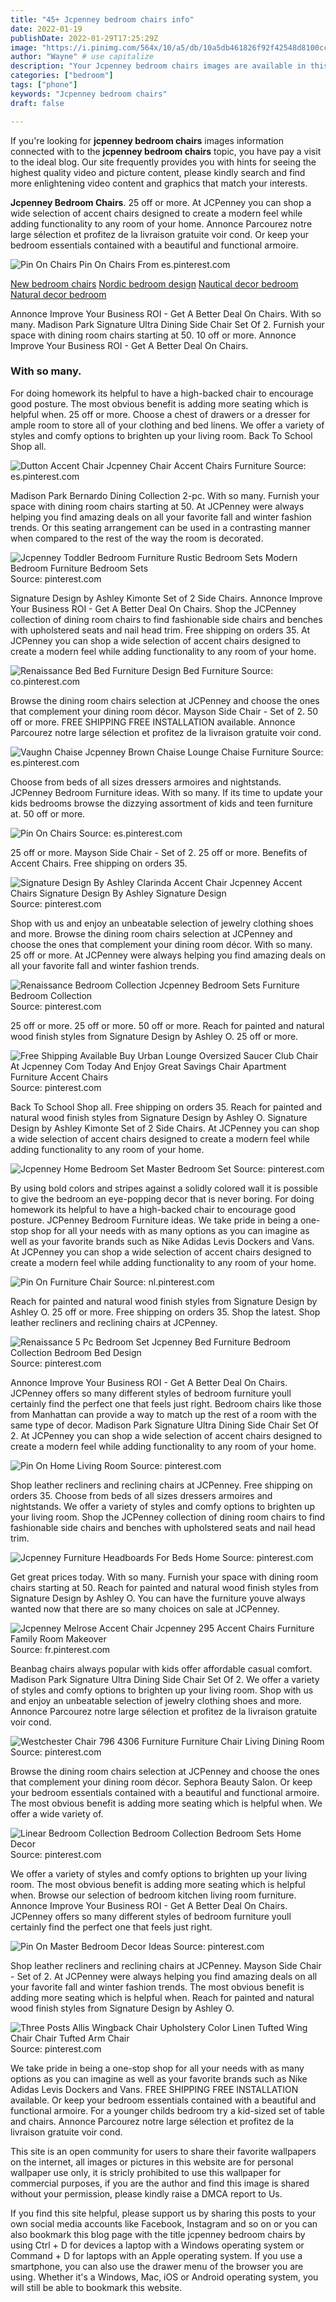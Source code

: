 ```yaml
---
title: "45+ Jcpenney bedroom chairs info"
date: 2022-01-19
publishDate: 2022-01-29T17:25:29Z
image: "https://i.pinimg.com/564x/10/a5/db/10a5db461826f92f42548d8100ccfb7e.jpg"
author: "Wayne" # use capitalize
description: "Your Jcpenney bedroom chairs images are available in this site. Jcpenney bedroom chairs are a topic that is being searched for and liked by netizens now. You can Download the Jcpenney bedroom chairs files here. Get all free photos and vectors."
categories: ["bedroom"]
tags: ["phone"]
keywords: "Jcpenney bedroom chairs"
draft: false

---
```


If you're looking for **jcpenney bedroom chairs** images information connected with to the **jcpenney bedroom chairs** topic, you have pay a visit to the ideal  blog.  Our site frequently  provides you with  hints  for seeing  the highest  quality video and picture  content, please kindly search and find more enlightening video content and graphics  that match your interests.

**Jcpenney Bedroom Chairs**. 25 off or more. At JCPenney you can shop a wide selection of accent chairs designed to create a modern feel while adding functionality to any room of your home. Annonce Parcourez notre large sélection et profitez de la livraison gratuite voir cond. Or keep your bedroom essentials contained with a beautiful and functional armoire.

![Pin On Chairs](https://i.pinimg.com/originals/5a/57/09/5a570981571e69ef577a48a7cb9a2bb8.jpg "Pin On Chairs")
Pin On Chairs From es.pinterest.com

[New bedroom chairs](/new-bedroom-chairs/)
[Nordic bedroom design](/nordic-bedroom-design/)
[Nautical decor bedroom](/nautical-decor-bedroom/)
[Natural decor bedroom](/natural-decor-bedroom/)

Annonce Improve Your Business ROI - Get A Better Deal On Chairs. With so many. Madison Park Signature Ultra Dining Side Chair Set Of 2. Furnish your space with dining room chairs starting at 50. 10 off or more. Annonce Improve Your Business ROI - Get A Better Deal On Chairs.

### With so many.

For doing homework its helpful to have a high-backed chair to encourage good posture. The most obvious benefit is adding more seating which is helpful when. 25 off or more. Choose a chest of drawers or a dresser for ample room to store all of your clothing and bed linens. We offer a variety of styles and comfy options to brighten up your living room. Back To School Shop all.


![Dutton Accent Chair Jcpenney Chair Accent Chairs Furniture](https://i.pinimg.com/originals/76/ca/54/76ca545f27790752f3c60aec1e174fa2.jpg "Dutton Accent Chair Jcpenney Chair Accent Chairs Furniture")
Source: es.pinterest.com

Madison Park Bernardo Dining Collection 2-pc. With so many. Furnish your space with dining room chairs starting at 50. At JCPenney were always helping you find amazing deals on all your favorite fall and winter fashion trends. Or this seating arrangement can be used in a contrasting manner when compared to the rest of the way the room is decorated.

![Jcpenney Toddler Bedroom Furniture Rustic Bedroom Sets Modern Bedroom Furniture Bedroom Sets](https://i.pinimg.com/originals/a3/10/5e/a3105e5564d5e163a59adbf28b2958f7.jpg "Jcpenney Toddler Bedroom Furniture Rustic Bedroom Sets Modern Bedroom Furniture Bedroom Sets")
Source: pinterest.com

Signature Design by Ashley Kimonte Set of 2 Side Chairs. Annonce Improve Your Business ROI - Get A Better Deal On Chairs. Shop the JCPenney collection of dining room chairs to find fashionable side chairs and benches with upholstered seats and nail head trim. Free shipping on orders 35. At JCPenney you can shop a wide selection of accent chairs designed to create a modern feel while adding functionality to any room of your home.

![Renaissance Bed Bed Furniture Design Bed Furniture](https://i.pinimg.com/originals/32/32/08/32320839802d0ff88db8f4909f535338.jpg "Renaissance Bed Bed Furniture Design Bed Furniture")
Source: co.pinterest.com

Browse the dining room chairs selection at JCPenney and choose the ones that complement your dining room décor. Mayson Side Chair - Set of 2. 50 off or more. FREE SHIPPING FREE INSTALLATION available. Annonce Parcourez notre large sélection et profitez de la livraison gratuite voir cond.

![Vaughn Chaise Jcpenney Brown Chaise Lounge Chaise Furniture](https://i.pinimg.com/originals/a8/a3/0e/a8a30e36e3becc7c5f742badf8106e67.jpg "Vaughn Chaise Jcpenney Brown Chaise Lounge Chaise Furniture")
Source: es.pinterest.com

Choose from beds of all sizes dressers armoires and nightstands. JCPenney Bedroom Furniture ideas. With so many. If its time to update your kids bedrooms browse the dizzying assortment of kids and teen furniture at. 50 off or more.

![Pin On Chairs](https://i.pinimg.com/originals/5a/57/09/5a570981571e69ef577a48a7cb9a2bb8.jpg "Pin On Chairs")
Source: es.pinterest.com

25 off or more. Mayson Side Chair - Set of 2. 25 off or more. Benefits of Accent Chairs. Free shipping on orders 35.

![Signature Design By Ashley Clarinda Accent Chair Jcpenney Accent Chairs Signature Design By Ashley Signature Design](https://i.pinimg.com/474x/0e/97/92/0e9792a43e8bc2c3e5fbe89a4f109b95.jpg "Signature Design By Ashley Clarinda Accent Chair Jcpenney Accent Chairs Signature Design By Ashley Signature Design")
Source: pinterest.com

Shop with us and enjoy an unbeatable selection of jewelry clothing shoes and more. Browse the dining room chairs selection at JCPenney and choose the ones that complement your dining room décor. With so many. 25 off or more. At JCPenney were always helping you find amazing deals on all your favorite fall and winter fashion trends.

![Renaissance Bedroom Collection Jcpenney Bedroom Sets Furniture Bedroom Collection](https://i.pinimg.com/736x/52/3b/ba/523bbaf0007e77e3e2e25bdda4b7e5fc--renaissance.jpg "Renaissance Bedroom Collection Jcpenney Bedroom Sets Furniture Bedroom Collection")
Source: pinterest.com

25 off or more. 25 off or more. 50 off or more. Reach for painted and natural wood finish styles from Signature Design by Ashley O. 25 off or more.

![Free Shipping Available Buy Urban Lounge Oversized Saucer Club Chair At Jcpenney Com Today And Enjoy Great Savings Chair Apartment Furniture Accent Chairs](https://i.pinimg.com/originals/5c/8d/ab/5c8dab227cd44061f5252d612dfc70a2.jpg "Free Shipping Available Buy Urban Lounge Oversized Saucer Club Chair At Jcpenney Com Today And Enjoy Great Savings Chair Apartment Furniture Accent Chairs")
Source: pinterest.com

Back To School Shop all. Free shipping on orders 35. Reach for painted and natural wood finish styles from Signature Design by Ashley O. Signature Design by Ashley Kimonte Set of 2 Side Chairs. At JCPenney you can shop a wide selection of accent chairs designed to create a modern feel while adding functionality to any room of your home.

![Jcpenney Home Bedroom Set Master Bedroom Set](https://i.pinimg.com/originals/0f/53/02/0f5302f71ddad5500265bb1767860e75.jpg "Jcpenney Home Bedroom Set Master Bedroom Set")
Source: pinterest.com

By using bold colors and stripes against a solidly colored wall it is possible to give the bedroom an eye-popping decor that is never boring. For doing homework its helpful to have a high-backed chair to encourage good posture. JCPenney Bedroom Furniture ideas. We take pride in being a one-stop shop for all your needs with as many options as you can imagine as well as your favorite brands such as Nike Adidas Levis Dockers and Vans. At JCPenney you can shop a wide selection of accent chairs designed to create a modern feel while adding functionality to any room of your home.

![Pin On Furniture Chair](https://i.pinimg.com/originals/1d/3a/6e/1d3a6ee691dec307719e4500f525a0bc.png "Pin On Furniture Chair")
Source: nl.pinterest.com

Reach for painted and natural wood finish styles from Signature Design by Ashley O. 25 off or more. Free shipping on orders 35. Shop the latest. Shop leather recliners and reclining chairs at JCPenney.

![Renaissance 5 Pc Bedroom Set Jcpenney Bed Furniture Bedroom Collection Bedroom Bed Design](https://i.pinimg.com/600x315/6f/94/99/6f949984d9ee2b38b48cf29b3863a7b0.jpg "Renaissance 5 Pc Bedroom Set Jcpenney Bed Furniture Bedroom Collection Bedroom Bed Design")
Source: pinterest.com

Annonce Improve Your Business ROI - Get A Better Deal On Chairs. JCPenney offers so many different styles of bedroom furniture youll certainly find the perfect one that feels just right. Bedroom chairs like those from Manhattan can provide a way to match up the rest of a room with the same type of decor. Madison Park Signature Ultra Dining Side Chair Set Of 2. At JCPenney you can shop a wide selection of accent chairs designed to create a modern feel while adding functionality to any room of your home.

![Pin On Home Living Room](https://i.pinimg.com/originals/80/76/b0/8076b0bc5cb7ad1aa409d14b9ebe889a.jpg "Pin On Home Living Room")
Source: pinterest.com

Shop leather recliners and reclining chairs at JCPenney. Free shipping on orders 35. Choose from beds of all sizes dressers armoires and nightstands. We offer a variety of styles and comfy options to brighten up your living room. Shop the JCPenney collection of dining room chairs to find fashionable side chairs and benches with upholstered seats and nail head trim.

![Jcpenney Furniture Headboards For Beds Home](https://i.pinimg.com/originals/5f/4c/8e/5f4c8e282f911200b86ff0b93a453ad5.jpg "Jcpenney Furniture Headboards For Beds Home")
Source: pinterest.com

Get great prices today. With so many. Furnish your space with dining room chairs starting at 50. Reach for painted and natural wood finish styles from Signature Design by Ashley O. You can have the furniture youve always wanted now that there are so many choices on sale at JCPenney.

![Jcpenney Melrose Accent Chair Jcpenney 295 Accent Chairs Furniture Family Room Makeover](https://i.pinimg.com/originals/4d/d4/1a/4dd41afa029a02c09525e13fb4b1288f.jpg "Jcpenney Melrose Accent Chair Jcpenney 295 Accent Chairs Furniture Family Room Makeover")
Source: fr.pinterest.com

Beanbag chairs always popular with kids offer affordable casual comfort. Madison Park Signature Ultra Dining Side Chair Set Of 2. We offer a variety of styles and comfy options to brighten up your living room. Shop with us and enjoy an unbeatable selection of jewelry clothing shoes and more. Annonce Parcourez notre large sélection et profitez de la livraison gratuite voir cond.

![Westchester Chair 796 4306 Furniture Furniture Chair Living Dining Room](https://i.pinimg.com/originals/8e/ff/84/8eff84ea86c451ca03b7a064f39d3559.jpg "Westchester Chair 796 4306 Furniture Furniture Chair Living Dining Room")
Source: pinterest.com

Browse the dining room chairs selection at JCPenney and choose the ones that complement your dining room décor. Sephora Beauty Salon. Or keep your bedroom essentials contained with a beautiful and functional armoire. The most obvious benefit is adding more seating which is helpful when. We offer a wide variety of.

![Linear Bedroom Collection Bedroom Collection Bedroom Sets Home Decor](https://i.pinimg.com/originals/1a/eb/17/1aeb1788326b2a2bd1c26618d927d0a0.jpg "Linear Bedroom Collection Bedroom Collection Bedroom Sets Home Decor")
Source: pinterest.com

We offer a variety of styles and comfy options to brighten up your living room. The most obvious benefit is adding more seating which is helpful when. Browse our selection of bedroom kitchen living room furniture. Annonce Improve Your Business ROI - Get A Better Deal On Chairs. JCPenney offers so many different styles of bedroom furniture youll certainly find the perfect one that feels just right.

![Pin On Master Bedroom Decor Ideas](https://i.pinimg.com/originals/92/71/9a/92719a439a2548ae6eccab214dfba4fa.jpg "Pin On Master Bedroom Decor Ideas")
Source: pinterest.com

Shop leather recliners and reclining chairs at JCPenney. Mayson Side Chair - Set of 2. At JCPenney were always helping you find amazing deals on all your favorite fall and winter fashion trends. The most obvious benefit is adding more seating which is helpful when. Reach for painted and natural wood finish styles from Signature Design by Ashley O.

![Three Posts Allis Wingback Chair Upholstery Color Linen Tufted Wing Chair Chair Tufted Arm Chair](https://i.pinimg.com/564x/10/a5/db/10a5db461826f92f42548d8100ccfb7e.jpg "Three Posts Allis Wingback Chair Upholstery Color Linen Tufted Wing Chair Chair Tufted Arm Chair")
Source: pinterest.com

We take pride in being a one-stop shop for all your needs with as many options as you can imagine as well as your favorite brands such as Nike Adidas Levis Dockers and Vans. FREE SHIPPING FREE INSTALLATION available. Or keep your bedroom essentials contained with a beautiful and functional armoire. For a younger childs bedroom try a kid-sized set of table and chairs. Annonce Parcourez notre large sélection et profitez de la livraison gratuite voir cond.

This site is an open community for users to share their favorite wallpapers on the internet, all images or pictures in this website are for personal wallpaper use only, it is stricly prohibited to use this wallpaper for commercial purposes, if you are the author and find this image is shared without your permission, please kindly raise a DMCA report to Us.

If you find this site helpful, please support us by sharing this posts to your own social media accounts like Facebook, Instagram and so on or you can also bookmark this blog page with the title jcpenney bedroom chairs by using Ctrl + D for devices a laptop with a Windows operating system or Command + D for laptops with an Apple operating system. If you use a smartphone, you can also use the drawer menu of the browser you are using. Whether it's a Windows, Mac, iOS or Android operating system, you will still be able to bookmark this website.
